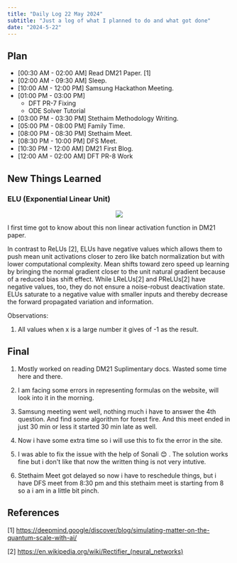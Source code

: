 ```yaml
---
title: "Daily Log 22 May 2024"
subtitle: "Just a log of what I planned to do and what got done"
date: "2024-5-22"
---
```


## Plan

- [00:30 AM - 02:00 AM] Read DM21 Paper. [1]
- [02:00 AM - 09:30 AM] Sleep.
- [10:00 AM - 12:00 PM] Samsung Hackathon Meeting.
- [01:00 PM - 03:00 PM]
    - DFT PR-7 Fixing
    - ODE Solver Tutorial
- [03:00 PM - 03:30 PM] Stethaim Methodology Writing.
- [05:00 PM - 08:00 PM] Family Time.
- [08:00 PM - 08:30 PM] Stethaim Meet.
- [08:30 PM - 10:00 PM] DFS Meet.
- [10:30 PM - 12:00 AM] DM21 First Blog.
- [12:00 AM - 02:00 AM] DFT PR-8 Work

## New Things Learned

### ELU (Exponential Linear Unit)

<p align="center">
  <img src="https://latex.codecogs.com/svg.latex?%5C%5C%20f(x)%3D%20%5Cbegin%7Bcases%7D%20x%20%26%20%5Ctext%7Bif%20%7D%20x%20%3E%200%20%5C%5C%5Calpha(e%5E%7Bx%7D%20-%201)%20%26%20%5Ctext%7Bif%20%7D%20x%20%5Cleq%200%5Cend%7Bcases%7D"/>
</p>

I first time got to know about this non linear activation function in DM21 paper.

In contrast to ReLUs [2], ELUs have negative values which allows them to push mean unit activations closer to zero like batch normalization but with lower computational complexity. Mean shifts toward zero speed up learning by bringing the normal gradient closer to the unit natural gradient because of a reduced bias shift effect. While LReLUs[2] and PReLUs[2] have negative values, too, they do not ensure a noise-robust deactivation state. ELUs saturate to a negative value with smaller inputs and thereby decrease the forward propagated variation and information.

Observations:
1. All values when x is a large number it gives of -1 as the result.

## Final
1. Mostly worked on reading DM21 Suplimentary docs. Wasted some time here and there.

2. I am facing some errors in representing formulas on the website, will look into it in the morning.

3. Samsung meeting went well, nothing much i have to answer the 4th question. And find some algorithm for forest fire. And this meet ended in just 30 min or less it started 30 min late as well.

4. Now i have some extra time so i will use this to fix the error in the site.

5. I was able to fix the issue with the help of Sonali :blush: . The solution works fine but i don't like that now the written thing is not very intutive.

6. Stethaim Meet got delayed so now i have to reschedule things, but i have DFS meet from 8:30 pm and this stethaim meet is starting from 8 so a i am in a little bit pinch.

## References

[1] https://deepmind.google/discover/blog/simulating-matter-on-the-quantum-scale-with-ai/

[2] https://en.wikipedia.org/wiki/Rectifier_(neural_networks)
